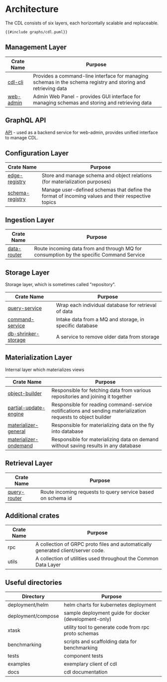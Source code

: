 # Architecture

The CDL consists of six layers, each horizontally scalable and replaceable.

```plantuml
{{#include graphs/cdl.puml}}
```

## Management Layer
| Crate Name  | Purpose                                                                                                       |
|-------------|---------------------------------------------------------------------------------------------------------------|
| [cdl-cli]   | Provides a command-line interface for managing schemas in the schema registry and storing and retrieving data |
| [web-admin] | Admin Web Panel - provides GUI interface for managing schemas and storing and retrieving data                 |

## GraphQL API
[API] - used as a backend service for web-admin, provides unified interface to manage CDL.

## Configuration Layer
| Crate Name        | Purpose                                                                                           |
|-------------------|---------------------------------------------------------------------------------------------------|
| [edge-registry]   | Store and manage schema and object relations (for materialization purposes)                       |
| [schema-registry] | Manage user-defined schemas that define the format of incoming values and their respective topics |

## Ingestion Layer
| Crate Name    | Purpose                                                                                 |
|---------------|-----------------------------------------------------------------------------------------|
| [data-router] | Route incoming data from and through MQ for consumption by the specific Command Service |

## Storage Layer
Storage layer, which is sometimes called "repository".

| Crate Name            | Purpose                                                 |
|-----------------------|---------------------------------------------------------|
| [query-service]       | Wrap each individual database for retrieval of data     |
| [command-service]     | Intake data from a MQ and storage, in specific database |
| [db-shrinker-storage] | A service to remove older data from storage             |

## Materialization Layer
Internal layer which materializes views

| Crate Name              | Purpose                                                                                                      |
|-------------------------|--------------------------------------------------------------------------------------------------------------|
| [object-builder]        | Responsible for fetching data from various repositories and joining it together                              |
| [partial-update-engine] | Responsible for reading command-service notifications and sending materialization requests to object builder |
| [materializer-general]  | Responsible for materializing data on the fly into database                                                  |
| [materializer-ondemand] | Responsible for materializing data on demand without saving results in any database                          |

## Retrieval Layer
| Crate Name     | Purpose                                                     |
|----------------|-------------------------------------------------------------|
| [query-router] | Route incoming requests to query service based on schema id |

## Additional crates
| Crate Name | Purpose                                                                          |
|------------|----------------------------------------------------------------------------------|
| rpc        | A collection of GRPC proto files and automatically generated client/server code. |
| utils      | A collection of utilities used throughout the Common Data Layer                  |

## Useful directories

| Directory          | Purpose                                               |
|--------------------|-------------------------------------------------------|
| deployment/helm    | helm charts for kubernetes deployment                 |
| deployment/compose | sample deployment guide for docker (development-only) |
| xtask              | utility tool to generate code from rpc proto schemas  |
| benchmarking       | scripts and scaffolding data for benchmarking         |
| tests              | component tests                                       |
| examples           | exemplary client of cdl                               |
| docs               | cdl documentation                                     |

[cdl-cli]: cli.md
[web-admin]: web_admin.md
[API]: api.md
[edge-registry]: ./edge_registry.md
[schema-registry]: schema_registry.md
[leader-elector]: leader_elector.md
[data-router]: data_router.md
[query-service]: query_service.md
[command-service]: command_service.md
[db-shrinker-storage]: db_shrinker_storage.md
[query-router]: query_router.md
[object-builder]: object_builder.md
[partial-update-engine]: partial_update_engine.md
[materializer-general]: materializer_general.md
[materializer-ondemand]: materializer_ondemand.md
